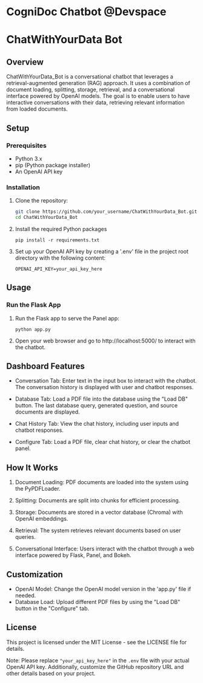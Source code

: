 # CogniDoc Chatbot @Devspace
# ChatWithYourData Bot

## Overview
ChatWithYourData_Bot is a conversational chatbot that leverages a retrieval-augmented generation (RAG) approach. It uses a combination of document loading, splitting, storage, retrieval, and a conversational interface powered by OpenAI models. The goal is to enable users to have interactive conversations with their data, retrieving relevant information from loaded documents.

## Setup

### Prerequisites
- Python 3.x
- pip (Python package installer)
- An OpenAI API key

### Installation
1. Clone the repository:
   ```bash
   git clone https://github.com/your_username/ChatWithYourData_Bot.git
   cd ChatWithYourData_Bot
   
2. Install the required Python packages
   ```
   pip install -r requirements.txt
   ```
   
3. Set up your OpenAI API key by creating a '.env' file in the project root directory with the following content:
   ```
   OPENAI_API_KEY=your_api_key_here
   ```

## Usage 
### Run the Flask App
1. Run the Flask app to serve the Panel app:
   ```
   python app.py
   ```

2. Open your web browser and go to http://localhost:5000/ to interact with the chatbot.

## Dashboard Features 

* Conversation Tab: Enter text in the input box to interact with the chatbot. The conversation history is displayed with user and chatbot responses.

* Database Tab: Load a PDF file into the database using the "Load DB" button. The last database query, generated question, and source documents are displayed.

* Chat History Tab: View the chat history, including user inputs and chatbot responses.

* Configure Tab: Load a PDF file, clear chat history, or clear the chatbot panel.

## How It Works
1. Document Loading: PDF documents are loaded into the system using the PyPDFLoader.

2. Splitting: Documents are split into chunks for efficient processing.

3. Storage: Documents are stored in a vector database (Chroma) with OpenAI embeddings.

4. Retrieval: The system retrieves relevant documents based on user queries.

5. Conversational Interface: Users interact with the chatbot through a web interface powered by Flask, Panel, and Bokeh.

## Customization 
* OpenAI Model: Change the OpenAI model version in the 'app.py' file if needed.
* Database Load: Upload different PDF files by using the "Load DB" button in the "Configure" tab.

## License
This project is licensed under the MIT License - see the LICENSE file for details.

Note: Please replace `"your_api_key_here"` in the `.env` file with your actual OpenAI API key. Additionally, customize the GitHub repository URL and other details based on your project.
